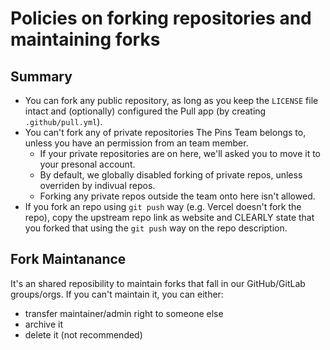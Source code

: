 # Policies on forking repositories and maintaining forks

## Summary

* You can fork any public repository, as long as you keep the `LICENSE` file intact and (optionally) configured the Pull app (by creating `.github/pull.yml`).
* You can't fork any of private repositories The Pins Team belongs to, unless you have an permission from an team member.
  * If your private repositories are on here, we'll asked you to move it to your presonal account.
  * By default, we globally disabled forking of private repos, unless overriden by indivual repos.
  * Forking any private repos outside the team onto here isn't allowed.
* If you fork an repo using `git push` way (e.g. Vercel doesn't fork the repo), copy the upstream repo link as website and CLEARLY state that you forked that using the `git push`
way on the repo description.

## Fork Maintanance

It's an shared reposibility to maintain forks that fall in our GitHub/GitLab groups/orgs. If you can't maintain it, you can either:
* transfer maintainer/admin right to someone else
* archive it
* delete it (not recommended)

